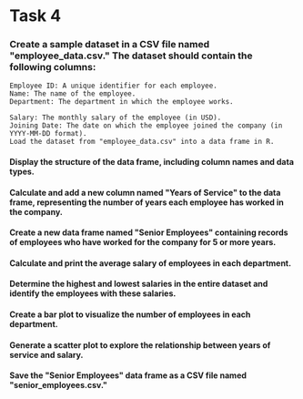 # Task 4

### Create a sample dataset in a CSV file named "employee_data.csv." The dataset should contain the following columns:

    Employee ID: A unique identifier for each employee.
    Name: The name of the employee.
    Department: The department in which the employee works.

    Salary: The monthly salary of the employee (in USD).
    Joining Date: The date on which the employee joined the company (in YYYY-MM-DD format).
    Load the dataset from "employee_data.csv" into a data frame in R.

#### Display the structure of the data frame, including column names and data types.

#### Calculate and add a new column named "Years of Service" to the data frame, representing the number of years each employee has worked in the company.

#### Create a new data frame named "Senior Employees" containing records of employees who have worked for the company for 5 or more years.

#### Calculate and print the average salary of employees in each department.

#### Determine the highest and lowest salaries in the entire dataset and identify the employees with these salaries.

#### Create a bar plot to visualize the number of employees in each department.

#### Generate a scatter plot to explore the relationship between years of service and salary.

#### Save the "Senior Employees" data frame as a CSV file named "senior_employees.csv."